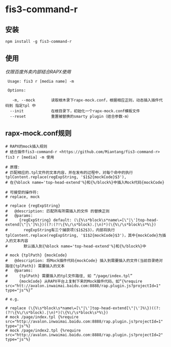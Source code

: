 # fis3-command-r

## 安装

`npm install -g fis3-command-r`

## 使用

*仅限百度外卖内部结合RAPX使用*


     Usage: fis3 r [media name] -m

     Options:

       -m, --mock       读取根木录下rapx-mock.conf，根据相应正则，动态插入插件代码到 指定tpl 中
      --init            在根目录下，初始化一个rapx-mock.conf模板文件
      --reset           重置被替换的smarty plugin（结合参数-m）

## rapx-mock.conf规则

```pyhton
# RAPX的mock插入规则
# 结合插件fis3-command-r <https://github.com/Miantang/fis3-command-r> fis3 r [media] -m 使用

# 原理:
# 匹配相应的.tpl文件的文本内容，并在发布的过程中，对每个命中的执行tplContent.replace(regExpString, '$1$2{mockCode}$3'),
# 在{%block name='top-head-extend'%}和{%/block%}中插入Mock代码{mockCode}

# 可接受的操作符: 
# replace, mock

# replace {regExpString}
#   @description: 匹配所有所需插入的文件 的替换正则
#   @params: 
#     {regExpString} default: (\{%\s*block\s*name\=[\"|\']top-head-extend[\"|\']%\})((?:(?!\{%\/\s*block).|\n)*)(\{%\/\s*block\s*%\})
#       regExpString有三个捕获项($1$2$3)，内部将执行tplContent.replace(regExpString, '$1$2{mockCode}$3')，其中{mockCode}为插入的文本内容
#       默认插入到{%block name='top-head-extend'%}和{%/block%}中

# mock {tplPath} {mockCode}
#   @description: 将Mock插件代码{mockCode} 插入到需要插入的文件(当前目录绝对路径{tplPath}) 需要插入的文本
#   @params: 
#     {tplPath} 需要插入的tpl文件路径, 如 “/page/index.tpl”
#     {mockCode} 从RAPX平台上复制下来的Mock插件代码，如“{%require src="htt://avalon.inwaimai.baidu.com:8888/rap.plugin.js?projectId=1" type="js"%}”

# e.g.

# replace (\{%\s*block\s*name\=[\"|\']top-head-extend[\"|\']%\})((?:(?!\{%\/\s*block).|\n)*)(\{%\/\s*block\s*%\})
# mock /page/index.tpl {%require src="http://avalon.inwaimai.baidu.com:8888/rap.plugin.js?projectId=1" type="js"%}
# mock /page/index2.tpl {%require src="http://avalon.inwaimai.baidu.com:8888/rap.plugin.js?projectId=2" type="js"%}

```
